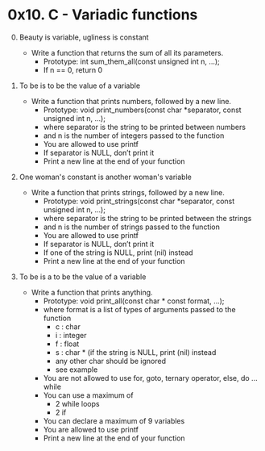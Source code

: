 # 0x10. C - Variadic functions

0. Beauty is variable, ugliness is constant 
	- Write a function that returns the sum of all its parameters.
		- Prototype: int sum_them_all(const unsigned int n, ...);
		- If n == 0, return 0

1. To be is to be the value of a variable 
	- Write a function that prints numbers, followed by a new line.
		- Prototype: void print_numbers(const char *separator, const unsigned int n, ...);
		- where separator is the string to be printed between numbers
		- and n is the number of integers passed to the function
		- You are allowed to use printf
		- If separator is NULL, don’t print it
		- Print a new line at the end of your function

2. One woman's constant is another woman's variable
	- Write a function that prints strings, followed by a new line.
		- Prototype: void print_strings(const char *separator, const unsigned int n, ...);
		- where separator is the string to be printed between the strings
		- and n is the number of strings passed to the function
		- You are allowed to use printf
		- If separator is NULL, don’t print it
		- If one of the string is NULL, print (nil) instead
		- Print a new line at the end of your function
3. To be is a to be the value of a variable
	- Write a function that prints anything.
		- Prototype: void print_all(const char * const format, ...);
		- where format is a list of types of arguments passed to the function
			- c : char
			- i : integer
			- f : float
			- s : char * (if the string is NULL, print (nil) instead
			- any other char should be ignored
			- see example
		- You are not allowed to use for, goto, ternary operator, else, do ... while
		- You can use a maximum of
			- 2 while loops
			- 2 if
		- You can declare a maximum of 9 variables
		- You are allowed to use printf
		- Print a new line at the end of your function
